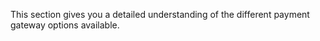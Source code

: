 This section gives you a detailed understanding of the different payment gateway options available. 